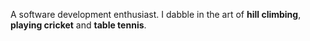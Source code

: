 A software development enthusiast. I dabble in the art of **hill climbing**, **playing cricket** and **table tennis**.
